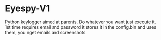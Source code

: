 # Eyespy-V1
Python keylogger aimed at parents. Do whatever you want just execute it, 1st time requires email and password it stores it in the config.bin and uses them, you nget emails and screenshots
